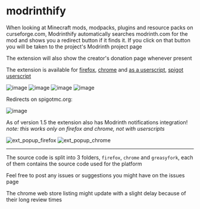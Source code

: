 # modrinthify

When looking at Minecraft mods, modpacks, plugins and resource packs on curseforge.com, Modrinthify automatically searches modrinth.com for the mod and shows you a redirect button if it finds it. If you click on that button you will be taken to the project's Modrinth project page

The extension will also show the creator's donation page whenever present

The extension is available for [firefox](https://addons.mozilla.org/pl/firefox/addon/modrinthify/), [chrome](https://chrome.google.com/webstore/detail/modrinthify/gjjlcbppchpjacimpkjhoancdbdmpcoc?hl=pl) and [as a userscript](https://greasyfork.org/en/scripts/445993-modrinthify), [spigot userscript](https://greasyfork.org/en/scripts/451067-modrinthify-spigot)

![image](https://user-images.githubusercontent.com/77896685/173103271-b4d7d5a5-ce3e-4bd2-96e7-ec8e124a9f81.png)
![image](https://user-images.githubusercontent.com/77896685/173103340-aefd345d-fdee-4fa3-9dfa-92f458a35a34.png)
![image](https://user-images.githubusercontent.com/77896685/173103357-f2915565-a198-438e-8c68-582fe583f11a.png)
![image](https://user-images.githubusercontent.com/77896685/188920913-2f04db54-2fcd-408a-803b-9ebc9cdeb033.png)

Redirects on spigotmc.org:

![image](https://user-images.githubusercontent.com/77896685/189420503-ba50a9d4-69f4-4772-8f50-7530b84f014d.png)

As of version 1.5 the extension also has Modrinth notifications integration!
*note: this works only on firefox and chrome, not with userscripts*

![ext_popup_firefox](https://user-images.githubusercontent.com/77896685/190860461-d2ed396e-3b11-4e61-bc1f-1c3f6bb9b2d2.png)
![ext_popup_chrome](https://user-images.githubusercontent.com/77896685/190860463-91f1db9d-e8cf-4fd0-a46d-641ceb78d721.png)

---


The source code is split into 3 folders, `firefox`, `chrome` and `greasyfork`, each of them contains the source code used for the platform

Feel free to post any issues or suggestions you might have on the issues page

The chrome web store listing might update with a slight delay because of their long review times
